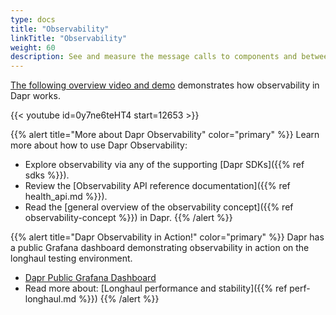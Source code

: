```yaml
---
type: docs
title: "Observability"
linkTitle: "Observability"
weight: 60
description: See and measure the message calls to components and between networked services
---
```


[The following overview video and demo](https://www.youtube.com/watch?v=0y7ne6teHT4&t=12652s) demonstrates how observability in Dapr works. 

{{< youtube id=0y7ne6teHT4 start=12653 >}}

{{% alert title="More about Dapr Observability" color="primary" %}}
 Learn more about how to use Dapr Observability:
 - Explore observability via any of the supporting [Dapr SDKs]({{% ref sdks %}}). 
 - Review the [Observability API reference documentation]({{% ref health_api.md %}}).
 - Read the [general overview of the observability concept]({{% ref observability-concept %}}) in Dapr.
{{% /alert %}}

{{% alert title="Dapr Observability in Action!" color="primary" %}}
Dapr has a public Grafana dashboard demonstrating observability in action on the longhaul testing environment.
 - [Dapr Public Grafana Dashboard](https://dapr.grafana.net/public-dashboards/86d748b233804e74a16d8243b4b64e18)
 - Read more about: [Longhaul performance and stability]({{% ref perf-longhaul.md %}})
  {{% /alert %}}